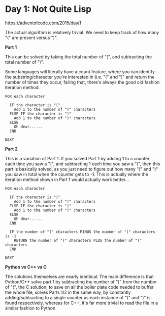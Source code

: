 # Day 1: Not Quite Lisp

https://adventofcode.com/2015/day/1

The actual algorithm is relatively trivial.  We need to keep track of how many "(" are present versus ")".

**Part 1**

This can be solved by taking the total number of "(", and subtracting the total number of ")".

Some languages will literally have a count feature, where you can identify the substring/character you're interested in (i.e. "(" and ")" and return the number of times they occur, failing that, there's always the good old fashion iteration method.

    FOR each character
    
      IF the character is "("
        Add 1 to the number of "(" characters
      ELSE IF the character is ")"
        Add 1 to the number of ")" characters
      ELSE
        Oh dear......
      END

    NEXT

**Part 2**

This is a variation of Part 1.  If you solved Part 1 by adding 1 to a counter each time you saw a "(", and subtracting 1 each time you saw a ")", then this part is basically solved, as you just need to figure out how many "(" and ")" you saw in total when the counter gets to -1.  This is actually where the iteration method shown in Part 1 would actually work better...

    FOR each character
    
      IF the character is "("
        Add 1 to the number of "(" characters
      ELSE IF the character is ")"
        Add 1 to the number of ")" characters
      ELSE
        Oh dear......
      END

      IF the number of "(" characters MINUS the number of ")" characters is -1
        RETURN the number of "(" characters PLUS the number of ")" characters
      END

    NEXT

**Python vs C++ vs C**

The solutions themselves are nearly identical.  The main difference is that Python/C++ solve part 1 by subtracting the number of ")" from the number of "(", the C solution, to save on all the boiler plate code needed to buffer the whole file, solves Parts 1/2 in the same way, by constantly adding/subtracting to a single counter as each instance of "(" and ")" is found respectively, whereas for C++, it's far more trivial to read the file in a similar fashion to Python.
